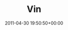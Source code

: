 ---
title:		"Vin"
type:		"photos"
mediatype:		"upload"
location:		"Louth, Ireland"
date:		"2011-04-30 19:50:50+00:00"
album:		"people"
filename:		"vantastival-vin.md"
series:		"vantastival"
cl_public_id:		"people/vantastival-vin"
cl_version:		1497005601
format:		"tiff"
bytes:		5719808
width:		2560
height:		1440
colours:
- "#C6D2D8"
- "#E1D1CD"
- "#12161D"
- "#8A7677"
- "#748450"
- "#252328"
- "#4D607B"
- "#3D452C"
- "#8D9356"
- "#C7CCD5"
- "#727888"
- "#AAB06C"
- "#393430"
- "#8E7D88"
- "#323E2A"
- "#7A7B66"
- "#7B6055"
- "#B4A2AF"
- "#2A312A"
- "#413E27"
- "#D5D6CB"
- "#5A7346"
- "#754E57"
- "#3E2C2C"
- "#7F7D4E"
exposure_mode:		"Manual"
program:		"Manual"
aperture:		"4.8"
focal_length:		"62.0 mm"
iso:		"200"
shutter_speed:		"1/200"
metering:		"Multi-segment"
flash:		"Off, Did not fire"
white_balance:		"As Shot"
colour_temp:		"5200"
has_crop:		"false"
orientation:		"Horizontal (normal)"
camera_model:		"NIKON D7000"
lens_info:		"18-200mm f/3.5-5.6"
artist:		"No artist info"
x_resolution:		"300"
y_resolution:		"300"
---